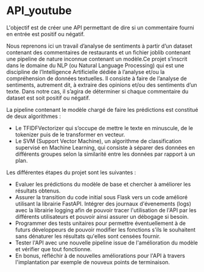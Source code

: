 # API_youtube
L'objectif est de créer une API permettant de dire si un commentaire fourni en entrée est positif ou négatif. 

Nous reprenons ici un travail d’analyse de sentiments à partir d’un dataset contenant des commentaires de restaurants et un fichier joblib contenant une pipeline de nature inconnue contenant un modèle.Ce projet s’inscrit dans le domaine du NLP (ou Natural Language Processing) qui est une discipline de l’Intelligence Artificielle dédiée à l’analyse et/ou la compréhension de données textuelles. Il consiste à faire de l’analyse de sentiments, autrement dit, à extraire des opinions et/ou des sentiments d’un texte. Dans notre cas, il s’agira de déterminer si chaque commentaire du dataset est soit positif ou négatif. 

La pipeline contenant le modèle chargé de faire les prédictions est constitué de deux algorithmes :
- Le TFIDFVectorizer qui s’occupe de mettre le texte en minuscule, de le tokenizer puis de le transformer en vecteur.
- Le SVM (Support Vector Machine), un algorithme de classification supervisé en Machine Learning, qui consiste à séparer des données en différents groupes selon la similarité entre les données par rapport à un plan.

Les différentes étapes du projet sont les suivantes : 
- Evaluer les prédictions du modèle de base et chercher à améliorer les résultats obtenus. 
- Assurer la transition du code initial sous Flask vers un code amélioré utilisant la librairie FastAPI. Intégrer des journaux d'évenements (logs) avec la librairie logging afin de pouvoir tracer l'utilisation de l'API par les différents utilisateurs et pouvoir ainsi assurer un débogage si besoin. 
- Programmer des tests unitaires pour permettre éventuellement à de futurs développeurs de pouvoir modifier les fonctions s'ils le souhaitent sans dénaturer les résultats qu'elles sont censées fournir. 
- Tester l'API avec une nouvelle pipeline issue de l'amélioration du modèle et vérifier que tout fonctionne. 
- En bonus, réfléchir à de nouvelles améliorations pour l'API à travers l'implantation par exemple de nouveux points de terminaison. 
